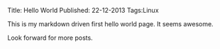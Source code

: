 Title: Hello World
Published: 22-12-2013
Tags:Linux


This is my markdown driven first hello world page. It seems awesome.

Look forward for more posts.
